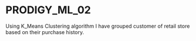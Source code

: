# PRODIGY_ML_02
Using K_Means Clustering  algorithm I have grouped customer of retail store based on their purchase history.
